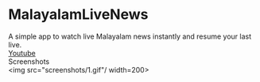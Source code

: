 # MalayalamLiveNews
A simple app to watch live Malayalam news instantly and resume your last live.
<br>
 <a href="https://www.youtube.com/watch?v=8o1_mj1wmEc">Youtube</a>
<br>
Screenshots<br><img src="screenshots/1.gif"/ width=200>

